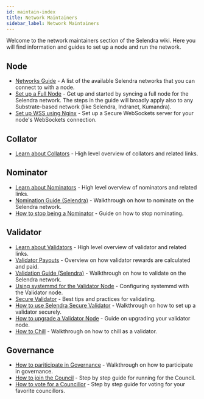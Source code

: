 ```yaml
---
id: maintain-index
title: Network Maintainers
sidebar_label: Network Maintainers
---
```


Welcome to the network maintainers section of the Selendra wiki. Here you will find information and guides to set up a node and run the network.

## Node

- [Networks Guide](maintain-networks) - A list of the available Selendra networks that you can connect to with a node.
- [Set up a Full Node](maintain-sync) - Get up and started by syncing a full node for the Selendra network. The steps in the guide will broadly apply also to any Substrate-based network (like Selendra, Indranet, Kumandra).
- [Set up WSS using Nginx](maintain-wss) - Set up a Secure WebSockets server for your node's WebSockets connection.

## Collator

- [Learn about Collators](learn-collator) - High level overview of collators and related links.

## Nominator

- [Learn about Nominators](learn-nominator) - High level overview of nominators and related links.
- [Nomination Guide (Selendra)](maintain-guides-how-to-nominate-selendra) - Walkthrough on how to nominate on the Selendra network.
- [How to stop being a Nominator](maintain-guides-how-to-unbond) - Guide on how to stop nominating.

## Validator

- [Learn about Validators](learn-validator) - High level overview of validator and related links.
- [Validator Payouts](maintain-guides-validator-payout) - Overview on how validator rewards are calculated and paid.
- [Validation Guide (Selendra)](maintain-guides-how-to-validate-selendra) - Walkthrough on how to validate on the Selendra network.
- [Using systemmd for the Validator Node](maintain-guides-how-to-systemd) - Configuring systemmd with the Validator node.
- [Secure Validator](maintain-guides-secure-validator) - Best tips and practices for validating.
- [How to use Selendra Secure Validator](maintain-guides-how-to-use-selendra-secure-validator) - Walkthrough on how to set up a validator securely.
- [How to upgrade a Validator Node](maintain-guides-how-to-upgrade) - Guide on upgrading your validator node.
- [How to Chill](maintain-guides-how-to-chill) - Walkthrough on how to chill as a validator.

## Governance

- [How to pariticipate in Governance](maintain-guides-democracy) - Walkthrough on how to participate in governance.
- [How to join the Council](maintain-guides-how-to-join-council) - Step by step guide for running for the Council.
- [How to vote for a Councillor](maintain-guides-how-to-vote-councillor) - Step by step guide for voting for your favorite councillors.
